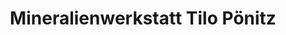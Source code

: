 ---
title: "Mineralienwerkstatt Tilo Pönitz"
url: /freiberg/mineralienwerkstatt-tilo-poenitz/
shop: Andenken
---